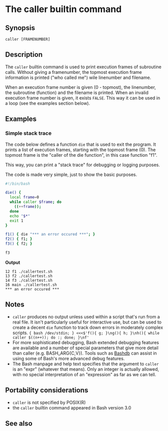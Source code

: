 # The caller builtin command

## Synopsis

    caller [FRAMENUMBER]

## Description

The `caller` builtin command is used to print execution frames of
subroutine calls. Without giving a framenumber, the topmost execution
frame information is printed (\"who called me\") wile linenumber and
filename.

When an execution frame number is given (0 - topmost), the linenumber,
the subroutine (function) and the filename is printed. When an invalid
execution frame number is given, it exists `FALSE`. This way it can be
used in a loop (see the examples section below).

## Examples

### Simple stack trace

The code below defines a function `die` that is used to exit the
program. It prints a list of execution frames, starting with the topmost
frame (0). The topmost frame is the \"caller of the die function\", in
this case function \"f1\".

This way, you can print a \"stack trace\" for debugging or logging
purposes.

The code is made very simple, just to show the basic purposes.

``` bash
#!/bin/bash

die() {
  local frame=0
  while caller $frame; do
    ((++frame));
  done
  echo "$*"
  exit 1
}

f1() { die "*** an error occured ***"; }
f2() { f1; }
f3() { f2; }

f3
```

**Output**

    12 f1 ./callertest.sh
    13 f2 ./callertest.sh
    14 f3 ./callertest.sh
    16 main ./callertest.sh
    *** an error occured ***

## Notes

-   `caller` produces no output unless used within a script that's run
    from a real file. It isn\'t particularly useful for interactive use,
    but can be used to create a decent `die` function to track down
    errors in moderately complex scripts.
    `{ bash /dev/stdin; } <<<$'f(){ g; }\ng(){ h; }\nh(){ while caller $((n++)); do :; done; }\nf'`
-   For more sophisticated debugging, Bash extended debugging features
    are available and a number of special parameters that give more
    detail than caller (e.g. BASH_ARG{C,V}). Tools such as
    [Bashdb](http://bashdb.sourceforge.net/) can assist in using some of
    Bash's more advanced debug features.
-   The Bash manpage and help text specifies that the argument to
    `caller` is an \"expr\" (whatever that means). Only an integer is
    actually allowed, with no special interpretation of an
    \"expression\" as far as we can tell.

## Portability considerations

-   `caller` is not specified by POSIX(R)
-   the `caller` builtin command appeared in Bash version 3.0

## See also
